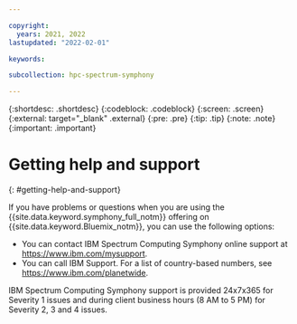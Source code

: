 ```yaml
---

copyright:
  years: 2021, 2022
lastupdated: "2022-02-01"

keywords: 

subcollection: hpc-spectrum-symphony

---
```


{:shortdesc: .shortdesc}
{:codeblock: .codeblock}
{:screen: .screen}
{:external: target="_blank" .external}
{:pre: .pre}
{:tip: .tip}
{:note: .note}
{:important: .important}

# Getting help and support
{: #getting-help-and-support}

If you have problems or questions when you are using the {{site.data.keyword.symphony_full_notm}} offering on {{site.data.keyword.Bluemix_notm}}, you can use the following options:

* You can contact IBM Spectrum Computing Symphony online support at https://www.ibm.com/mysupport.
* You can call IBM Support. For a list of country-based numbers, see https://www.ibm.com/planetwide.

IBM Spectrum Computing Symphony support is provided 24x7x365 for Severity 1 issues and during client business hours (8 AM to 5 PM) for Severity 2, 3 and 4 issues.
